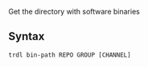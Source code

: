 Get the directory with software binaries

## Syntax

```shell
trdl bin-path REPO GROUP [CHANNEL]
```

